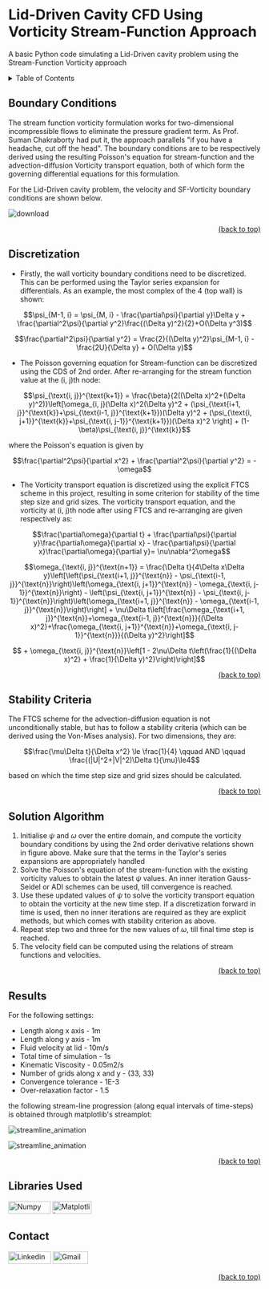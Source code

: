 # Lid-Driven Cavity CFD Using Vorticity Stream-Function Approach

A basic Python code simulating a Lid-Driven cavity problem using the Stream-Function Vorticity approach

<details>
<summary>Table of Contents</summary>

1. [Boundary Conditions](#boundary-conditions)
2. [Discretization](#discretization)
3. [Stability Criteria](#stability-criteria)
4. [Solution Algorithm](#solution-algorithm)
5. [Results](#results)
6. [Libraries Used](#libraries-used)
7. [Contact](#contact)
</details>

## Boundary Conditions

The stream function vorticity formulation works for two-dimensional incompressible flows to eliminate the pressure gradient term. As Prof. Suman Chakraborty had put it, the approach parallels "if you have a headache, cut off the head". The boundary conditions are to be respectively derived using the resulting Poisson's equation for stream-function and the advection-diffusion Vorticity transport equation, both of which form the governing differential equations for this formulation.

For the Lid-Driven cavity problem, the velocity and SF-Vorticity boundary conditions are shown below.

![download](https://github.com/vahadruya/Lid_driven_cavity_CFD_using_Vorticity_SF_approach/assets/115869753/3157e69b-d66e-4599-b757-974b5bb0454a)


<div align = "right">    
  <a href="#lid-driven-cavity-cfd-using-vorticity-stream-function-approach">(back to top)</a>
</div>

## Discretization

- Firstly, the wall vorticity boundary conditions need to be discretized. This can be performed using the Taylor series expansion for differentials. As an example, the most complex of the 4 (top wall) is shown:

$$\psi_{M-1, i} = \psi_{M, i} - \frac{\partial\psi}{\partial y}\Delta y + \frac{\partial^2\psi}{\partial y^2}\frac{(\Delta y)^2}{2}+O(\Delta y^3)$$

$$\frac{\partial^2\psi}{\partial y^2} = \frac{2}{(\Delta y)^2}\psi_{M-1, i} - \frac{2U}{\Delta y} + O(\Delta y)$$

- The Poisson governing equation for Stream-function can be discretized using the CDS of 2nd order. After re-arranging for the stream function value at the (i, j)th node:

$$\psi_{\text{i, j}}^{\text{k+1}} = \frac{\beta}{2((\Delta x)^2+(\Delta y)^2)}\left[\omega_{i, j}(\Delta x)^2(\Delta y)^2 + (\psi_{\text{i+1, j}}^{\text{k}}+\psi_{\text{i-1, j}}^{\text{k+1}})(\Delta y)^2 + (\psi_{\text{i, j+1}}^{\text{k}}+\psi_{\text{i, j-1}}^{\text{k+1}})(\Delta x)^2 \right] + (1-\beta)\psi_{\text{i, j}}^{\text{k}}$$

where the Poisson's equation is given by

$$\frac{\partial^2\psi}{\partial x^2} + \frac{\partial^2\psi}{\partial y^2} = -\omega$$

- The Vorticity transport equation is discretized using the explicit FTCS scheme in this project, resulting in some criterion for stability of the time step size and grid sizes. The vorticity transport equation, and the vorticity at (i, j)th node after using FTCS and re-arranging are given respectively as:

$$\frac{\partial\omega}{\partial t} + \frac{\partial\psi}{\partial y}\frac{\partial\omega}{\partial x} - \frac{\partial\psi}{\partial x}\frac{\partial\omega}{\partial y}= \nu\nabla^2\omega$$

$$\omega_{\text{i, j}}^{\text{n+1}} = \frac{\Delta t}{4\Delta x\Delta y}\left[\left(\psi_{\text{i+1, j}}^{\text{n}} - \psi_{\text{i-1, j}}^{\text{n}}\right)\left(\omega_{\text{i, j+1}}^{\text{n}} - \omega_{\text{i, j-1}}^{\text{n}}\right) - \left(\psi_{\text{i, j+1}}^{\text{n}} - \psi_{\text{i, j-1}}^{\text{n}}\right)\left(\omega_{\text{i+1, j}}^{\text{n}} - \omega_{\text{i-1, j}}^{\text{n}}\right)\right] + \nu\Delta t\left[\frac{\omega_{\text{i+1, j}}^{\text{n}}+\omega_{\text{i-1, j}}^{\text{n}}}{(\Delta x)^2}+\frac{\omega_{\text{i, j+1}}^{\text{n}}+\omega_{\text{i, j-1}}^{\text{n}}}{(\Delta y)^2}\right]$$

$$ + \omega_{\text{i, j}}^{\text{n}}\left[1 - 2\nu\Delta t\left(\frac{1}{(\Delta x)^2} + \frac{1}{\Delta y)^2}\right)\right]$$

<div align = "right">    
  <a href="#lid-driven-cavity-cfd-using-vorticity-stream-function-approach">(back to top)</a>
</div>

## Stability Criteria

The FTCS scheme for the advection-diffusion equation is not unconditionally stable, but has to follow a stability criteria (which can be derived using the Von-Mises analysis). For two dimensions, they are:

$$\frac{\mu\Delta t}{\Delta x^2} \le \frac{1}{4} \qquad AND \qquad \frac{(|U|^2+|V|^2)\Delta t}{\mu}\le4$$

based on which the time step size and grid sizes should be calculated.

<div align = "right">    
  <a href="#lid-driven-cavity-cfd-using-vorticity-stream-function-approach">(back to top)</a>
</div>

## Solution Algorithm

1. Initialise $\psi$ and $\omega$ over the entire domain, and compute the vorticity boundary conditions by using the 2nd order derivative relations shown in figure above. Make sure that the terms in the Taylor's series expansions are appropriately handled
2. Solve the Poisson's equation of the stream-function with the existing vorticity values to obtain the latest $\psi$ values. An inner iteration Gauss-Seidel or ADI schemes can be used, till convergence is reached.
3. Use these updated values of $\psi$ to solve the vorticity transport equation to obtain the vorticity at the new time step. If a discretization forward in time is used, then no inner iterations are required as they are explicit methods, but which comes with stability criterion as above.
4. Repeat step two and three for the new values of $\omega$, till final time step is reached.
5. The velocity field can be computed using the relations of stream functions and velocities.

<div align = "right">    
  <a href="#lid-driven-cavity-cfd-using-vorticity-stream-function-approach">(back to top)</a>
</div>

## Results

For the following settings:
- Length along x axis - 1m
- Length along y axis - 1m
- Fluid velocity at lid - 10m/s
- Total time of simulation - 1s
- Kinematic Viscosity - 0.05m2/s
- Number of grids along x and y - (33, 33)
- Convergence tolerance - 1E-3
- Over-relaxation factor - 1.5

the following stream-line progression (along equal intervals of time-steps) is obtained through matplotlib's streamplot:

![streamline_animation](https://github.com/vahadruya/Lid_driven_cavity_CFD_using_Vorticity_SF_approach/assets/115869753/c4f0bd87-ba3c-44da-9fb1-882eaebaa1b5)

![streamline_animation](https://github.com/vahadruya/Lid_driven_cavity_CFD_using_Vorticity_SF_approach/assets/115869753/77f7ab1d-c4f3-49f2-9c4b-03e137ac9f4b)

<div align = "right">    
  <a href="#lid-driven-cavity-cfd-using-vorticity-stream-function-approach">(back to top)</a>
</div>

## Libraries Used

<a href="https://numpy.org/" target="_blank"><img src="https://img.shields.io/badge/NumPy-4d77cf?style=flat-square&logo=Numpy&logoColor=white&link=https://numpy.org/" alt="Numpy" width="84" height="25"></a>
<a href="https://matplotlib.org/" target="_blank"><img src="https://img.shields.io/badge/Matplotlib-afc6d3?style=flat-square&logo=matplotlib&logoColor=white&link=https://matplotlib.org/" alt="Matplotlib" width="78" height="25"></a>
</div>

## Contact

<a href="https://www.linkedin.com/in/aditya-a-p-507b1b239/" target="_blank"><img src="https://img.shields.io/badge/Linkedin-0078b7?style=flat-square&logo=linkedin&logoColor=white&link=https://www.linkedin.com/" alt="Linkedin" width="85" height="25"></a>
<a href="mailto:apaditya96@gmail.com" target="_blank"><img src="https://img.shields.io/badge/Gmail-red?style=flat-square&logo=Gmail&logoColor=white" alt="Gmail" width="70" height="25"></a>
  
<div align = "right">    
  <a href="#lid-driven-cavity-cfd-using-vorticity-stream-function-approach">(back to top)</a>
</div>


